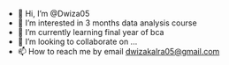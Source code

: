 - 👋 Hi, I’m @Dwiza05
- 👀 I’m interested in 3 months data analysis course 
- 🌱 I’m currently learning final year of bca 
- 💞️ I’m looking to collaborate on ...
- 📫 How to reach me by email dwizakalra05@gmail.com

<!---
Dwiza05/Dwiza05 is a ✨ special ✨ repository because its `README.md` (this file) appears on your GitHub profile.
You can click the Preview link to take a look at your changes.
--->
